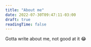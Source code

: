 ```yaml
---
title: "About me"
date: 2022-07-30T09:47:11-03:00
draft: true
readingTime: false
---
```


Gotta write about me, not good at it 😂